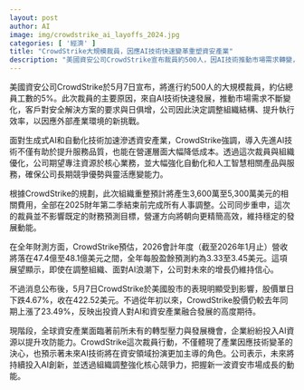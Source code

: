 ```yaml
---
layout: post
author: AI
image: img/crowdstrike_ai_layoffs_2024.jpg
categories: [ '經濟' ]
title: "CrowdStrike大規模裁員，因應AI技術快速變革重塑資安產業"
description: "美國資安公司CrowdStrike宣布裁員約500人，因AI技術推動市場需求轉變，公司組織重整強化AI與自動化產品，預期2026財年營收最高可達48.1億美元。儘管股價短線下挫，但全年股價仍上漲，顯示投資人看好AI結合資安產業未來發展。"
---
```

美國資安公司CrowdStrike於5月7日宣布，將進行約500人的大規模裁員，約佔總員工數的5%。此次裁員的主要原因，來自AI技術快速發展，推動市場需求不斷變化，客戶對安全解決方案的要求與日俱增，公司因此決定調整組織結構、提升執行效率，以因應外部產業環境的新挑戰。

面對生成式AI和自動化技術加速滲透資安產業，CrowdStrike強調，導入先進AI技術不僅有助於提升服務品質，也能在營運層面大幅降低成本。透過這次裁員與組織優化，公司期望專注資源於核心業務，並大幅強化自動化和人工智慧相關產品與服務，確保公司長期競爭優勢與靈活應變能力。

根據CrowdStrike的規劃，此次組織重整預計將產生3,600萬至5,300萬美元的相關費用，全部在2025財年第二季結束前完成所有人事調整。公司同步重申，這次的裁員並不影響既定的財務預測目標，營運方向將朝向更精簡高效，維持穩定的發展動能。

在全年財測方面，CrowdStrike預估，2026會計年度（截至2026年1月止）營收將落在47.4億至48.1億美元之間，全年每股盈餘預測約為3.33至3.45美元。這項展望顯示，即使在調整組織、面對AI浪潮下，公司對未來的增長仍維持信心。

不過消息公布後，5月7日CrowdStrike於美國股市的表現明顯受到影響，股價單日下跌4.67%，收在422.52美元。不過從年初以來，CrowdStrike股價仍較去年同期上漲了23.49%，反映出投資人對AI和資安產業融合發展的高度期待。

現階段，全球資安產業面臨著前所未有的轉型壓力與發展機會，企業紛紛投入AI資源以提升攻防能力。CrowdStrike這次裁員行動，不僅體現了產業因應技術變革的決心，也預示著未來AI技術將在資安領域扮演更加主導的角色。公司表示，未來將持續投入AI創新，並透過組織調整強化核心競爭力，把握新一波資安市場成長的動能。